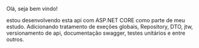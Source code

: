 Olá, seja bem vindo!

estou desenvolvendo esta api com ASP.NET CORE como parte de meu estudo. Adicionando tratamento de exeções globais, Repository, DTO, jtw, versionamento de api, documentação swagger, testes unitários e entre outros. 
